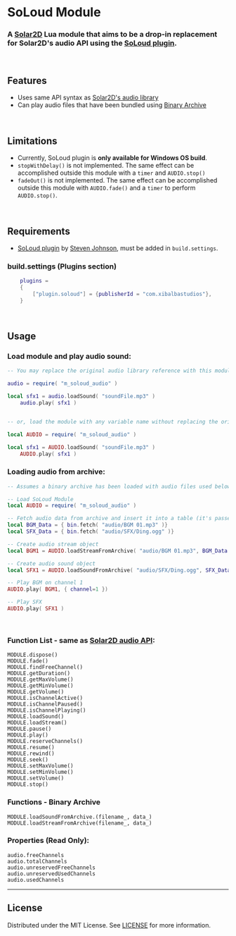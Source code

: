 # SoLoud Module
### A [Solar2D](https://solar2d.com) Lua module that aims to be a drop-in replacement for Solar2D's audio API using the [SoLoud plugin](https://forums.solar2d.com/t/soloud-audio-plugin/355040).


</br>

## Features
 - Uses same API syntax as [Solar2D's audio library](https://docs.coronalabs.com/api/library/audio/index.html)
 - Can play audio files that have been bundled using [Binary Archive](https://github.com/siudesu/BinaryArchive)

</br>

## Limitations
 - Currently, SoLoud plugin is **only available for Windows OS build**.
 - `stopWithDelay()` is not implemented. The same effect can be accomplished outside this module with a `timer` and `AUDIO.stop()`
 - `fadeOut()` is not implemented. The same effect can be accomplished outside this module with `AUDIO.fade()` and a `timer` to perform `AUDIO.stop()`.

</br>



## Requirements
- [SoLoud plugin](https://github.com/solar2d/com.xibalbastudios-plugin.Bytemap) by [Steven Johnson](https://github.com/ggcrunchy), must be added in `build.settings`.

### build.settings (Plugins section)
```lua
	plugins =
	{
		["plugin.soloud"] = {publisherId = "com.xibalbastudios"},
	}
```

</br>

## Usage
### Load module and play audio sound:
```lua
-- You may replace the original audio library reference with this module without making additional changes to your project:

audio = require( "m_soloud_audio" )

local sfx1 = audio.loadSound( "soundFile.mp3" )
	audio.play( sfx1 )


-- or, load the module with any variable name without replacing the original audio library:

local AUDIO = require( "m_soloud_audio" )

local sfx1 = AUDIO.loadSound( "soundFile.mp3" )
	AUDIO.play( sfx1 )
```


### Loading audio from archive:
```lua
-- Assumes a binary archive has been loaded with audio files used below.

-- Load SoLoud Module
local AUDIO = require( "m_soloud_audio" )

-- Fetch audio data from archive and insert it into a table (it's passed by reference)
local BGM_Data = { bin.fetch( "audio/BGM 01.mp3" )}
local SFX_Data = { bin.fetch( "audio/SFX/Ding.ogg" )}

-- Create audio stream object
local BGM1 = AUDIO.loadStreamFromArchive( "audio/BGM 01.mp3", BGM_Data )

-- Create audio sound object
local SFX1 = AUDIO.loadSoundFromArchive( "audio/SFX/Ding.ogg", SFX_Data )

-- Play BGM on channel 1
AUDIO.play( BGM1, { channel=1 })

-- Play SFX
AUDIO.play( SFX1 )
```

</br>

### Function List - same as [Solar2D audio API](https://docs.coronalabs.com/api/library/audio/index.html):
```
MODULE.dispose()
MODULE.fade()
MODULE.findFreeChannel()
MODULE.getDuration()
MODULE.getMaxVolume()
MODULE.getMinVolume()
MODULE.getVolume()
MODULE.isChannelActive()
MODULE.isChannelPaused()
MODULE.isChannelPlaying()
MODULE.loadSound()
MODULE.loadStream()
MODULE.pause()
MODULE.play()
MODULE.reserveChannels()
MODULE.resume()
MODULE.rewind()
MODULE.seek()
MODULE.setMaxVolume()
MODULE.setMinVolume()
MODULE.setVolume()
MODULE.stop()
```
### Functions - Binary Archive
```
MODULE.loadSoundFromArchive.(filename_, data_)
MODULE.loadStreamFromArchive(filename_, data_)
```

### Properties (Read Only):
```
audio.freeChannels
audio.totalChannels
audio.unreservedFreeChannels
audio.unreservedUsedChannels
audio.usedChannels
```

---

## License
Distributed under the MIT License. See [LICENSE](https://github.com/siudesu/SoLoudModule/blob/main/LICENSE) for more information.
